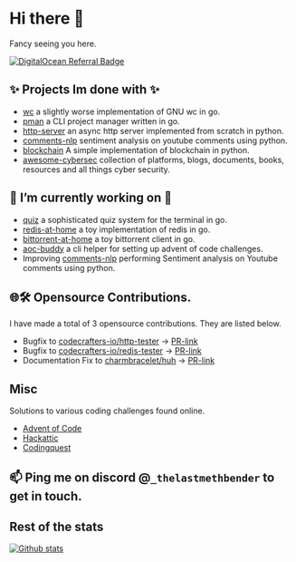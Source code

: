# Hi there 👋
Fancy seeing you here.

[![DigitalOcean Referral Badge](https://web-platforms.sfo2.cdn.digitaloceanspaces.com/WWW/Badge%201.svg)](https://www.digitalocean.com/?refcode=124172eb5f4a&utm_campaign=Referral_Invite&utm_medium=Referral_Program&utm_source=badge)
## ✨ Projects Im done with ✨
 - [wc](https://github.com/theredditbandit/wc) a slightly worse implementation of GNU wc in go.
 - [pman](https://github.com/theredditbandit/pman) a CLI project manager written in go.
 - [http-server](https://github.com/theredditbandit/http-server) an async http server implemented from scratch in python.
 - [comments-nlp](https://github.com/theredditbandit/comments-nlp) sentiment analysis on youtube comments using python.
 - [blockchain](https://github.com/theredditbandit/blockchain) A simple implementation of blockchain in python.
 - [awesome-cybersec](https://github.com/theredditbandit/awesome-cybersec) collection of platforms, blogs, documents, books, resources and all things cyber security.


## 🔭 I’m currently working on 🔭
 - [quiz](https://github.com/theredditbandit/quiz) a sophisticated quiz system for the terminal in go.
 - [redis-at-home](https://github.com/theredditbandit/redis-at-home) a toy implementation of redis in go.
 - [bittorrent-at-home](https://github.com/theredditbandit/bittorrent-at-home) a toy bittorrent client in go.
 - [aoc-buddy](https://github.com/theredditbandit/aoc-buddy) a cli helper for setting up advent of code challenges.
 - Improving [comments-nlp](https://github.com/theredditbandit/comments-nlp) performing Sentiment analysis on Youtube comments using python.

## 🌐🛠️ Opensource Contributions.
I have made a total of 3 opensource contributions. They are listed below.
- Bugfix to [codecrafters-io/http-tester](https://github.com/codecrafters-io/http-server-tester) -> [PR-link](https://github.com/codecrafters-io/http-server-tester/pull/24)
- Bugfix to [codecrafters-io/redis-tester](https://github.com/codecrafters-io/redis-tester/) -> [PR-link](https://github.com/codecrafters-io/redis-tester/pull/55)
- Documentation Fix to [charmbracelet/huh](https://github.com/charmbracelet/huh) -> [PR-link](https://github.com/charmbracelet/huh/pull/102)

## Misc
Solutions to various coding challenges found online.
- [Advent of Code](https://github.com/theredditbandit/advent-of-code)
- [Hackattic](https://github.com/theredditbandit/hackattic)
- [Codingquest](https://github.com/theredditbandit/codingquest)

## 📫 Ping me on discord @`_thelastmethbender` to get in touch.

## Rest of the stats

[![Github stats](https://github-readme-stats.vercel.app/api?username=theredditbandit&show_icons=true&theme=dark#gh-dark-mode-only)](https://github.com/theredditbandit/github-readme-stats#gh-dark-mode-only)     
<!--
**theredditbandit/theredditbandit** is a ✨ _special_ ✨ repository because its `README.md` (this file) appears on your GitHub profile.

Here are some ideas to get you started:

- 👯 I’m looking to collaborate on ...
- 🤔 I’m looking for help with ...
- 💬 Ask me about ...
- 📫 How to reach me: ...
- 😄 Pronouns: ...
- ⚡ Fun fact: ...
-->
